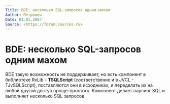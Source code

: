 ```yaml
---
Title: BDE: несколько SQL-запросов одним махом
Author: Петрович
Date: 01.01.2007
Source: <https://forum.sources.ru>
---
```



BDE: несколько SQL-запросов одним махом
=======================================

BDE такую возможность не поддерживает, но есть компонент в библиотеке
RxLib - **TSQLScript** (соответственно и в JVCL - TJvSQLScript),
поставляются они в исходниках, и переделать их на любой другой доступ
проще-простого. Компонент делает парсинг SQL и выполняет несколько SQL
запросов.


